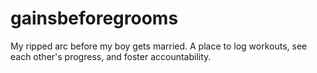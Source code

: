 # gainsbeforegrooms
My ripped arc before my boy gets married. A place to log workouts, see each other's progress, and foster accountability.
